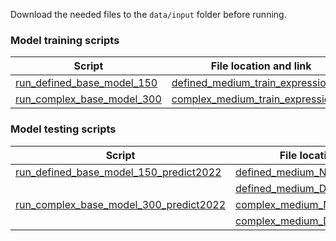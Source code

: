 Download the needed files to the `data/input` folder before running. 

### Model training scripts

Script | File location and link 
--- | --- 
[run_defined_base_model_150](run_defined_base_model_150.sh) | [defined_medium_train_expression.txt](https://zenodo.org/record/4436477/files/defined_media_training_data_SC_Ura.txt?download=1)
[run_complex_base_model_300](run_complex_base_model_300.sh) | [complex_medium_train_expression.txt](https://zenodo.org/record/4436477/files/complex_media_training_data_Glu.txt?download=1)

### Model testing scripts

Script | File location and link 
--- | --- 
[run_defined_base_model_150_predict2022](run_defined_base_model_150_predict2022.sh) | [defined_medium_Native_expression.txt](https://zenodo.org/record/4436477/files/Native_defined.csv?download=1)
 &#65279; | [defined_medium_Drift_expression.txt](https://zenodo.org/record/4436477/files/Drift_defined.csv?download=1)
[run_complex_base_model_300_predict2022](run_complex_base_model_300_predict2022.sh) | [complex_medium_Native_expression.txt](https://zenodo.org/record/4436477/files/Native_complex.csv?download=1)
 &#65279; | [complex_medium_Drift_expression.txt](https://zenodo.org/record/4436477/files/Drift_complex.csv?download=1)
